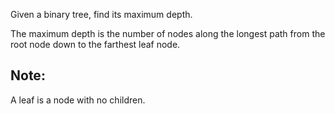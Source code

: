 Given a binary tree, find its maximum depth.

The maximum depth is the number of nodes along the longest path from the root node down to the farthest leaf node.

## Note: 
A leaf is a node with no children.